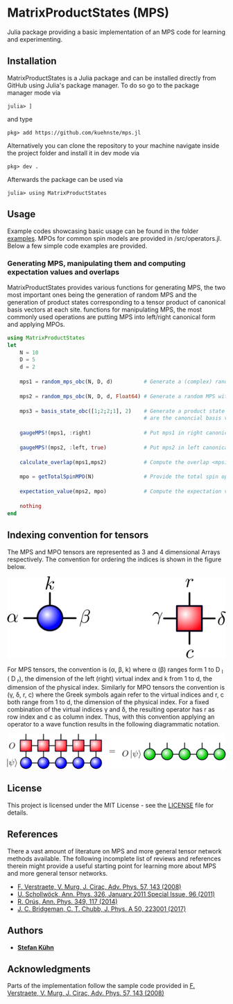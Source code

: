 # MatrixProductStates (MPS)

Julia package providing a basic implementation of an MPS code for learning and experimenting.

## Installation

MatrixProductStates is a Julia package and can be installed directly from GitHub using Julia's package manager. To do so go to the package manager mode via

```
julia> ]
```

and type 

```
pkg> add https://github.com/kuehnste/mps.jl
```

Alternatively you can clone the repository to your machine navigate inside the project folder and install it in dev mode via

```
pkg> dev .
```

Afterwards the package can be used via 

```
julia> using MatrixProductStates
```

## Usage

Example codes showcasing basic usage can be found in the folder [examples](https://github.com/kuehnste/mps.jl/tree/main/examples). MPOs for common spin models are provided in /src/operators.jl. Below a few simple code examples are provided.

### Generating MPS, manipulating them and computing expectation values and overlaps
MatrixProductStates provides various functions for generating MPS, the two most important ones being the generation of random MPS and the generation of product states corresponding to a tensor product of canonical basis vectors at each site.  functions for manipulating MPS, the most commonly used operations are putting MPS into left/right canonical form and applying MPOs.

```julia
using MatrixProductStates
let
    N = 10
    D = 5
    d = 2

    mps1 = random_mps_obc(N, D, d)          # Generate a (complex) random MPS with bond dimension D for N sites of dimension d

    mps2 = random_mps_obc(N, D, d, Float64) # Generate a random MPS with bond dimension D for N sites of dimension d with entries of type Float64

    mps3 = basis_state_obc([1;2;2;1], 2)    # Generate a product state |e_1>|e_2>|e_3>|e_1> where |e_i> 
                                            # are the canoncial basis vectors

    gaugeMPS!(mps1, :right)                 # Put mps1 in right canonical form and leave it unnormalized

    gaugeMPS!(mps2, :left, true)            # Put mps2 in left canonical form and normalize it
    
    calculate_overlap(mps1,mps2)            # Compute the overlap <mps1|mps2>

    mpo = getTotalSpinMPO(N)                # Provide the total spin operator in MPO form

    expectation_value(mps2, mpo)            # Compute the expectation value of the total spin operator

    nothing
end
```

## Indexing convention for tensors

The MPS and MPO tensors are represented as 3 and 4 dimensional Arrays respectively. The convention for ordering the indices is shown in the figure below.

![plot](index_convention.png)

For MPS tensors, the convention is (α, β, k) where  α (β) ranges form 1 to D <sub>l</sub> ( D <sub>r</sub>), the dimension of the left (right) virtual index and k from 1 to d, the dimension of the physical index. Similarly for MPO tensors the convention is (γ, δ, r, c) where the Greek symbols again refer to the virtual indices and r, c both range from 1 to d, the dimension of the physical index. For a fixed combination of the virtual indices γ and δ, the resulting operator has r as row index and c as column index. Thus, with this convention applying an operator to a wave function results in the following diagrammatic notation.

![plot](contraction.png)

## License

This project is licensed under the MIT License - see the [LICENSE](LICENSE) file for details.

## References

There a vast amount of literature on MPS and more general tensor network methods available. The following incomplete list of reviews and references therein might provide a useful starting point for learning more about MPS and more general tensor networks.

* [F. Verstraete, V. Murg, J. Cirac, Adv. Phys. 57, 143 (2008)](https://doi.org/10.1080/14789940801912366)
* [U. Schollwöck, Ann. Phys. 326, January 2011 Special Issue, 96 (2011)](https://doi.org/10.1016/j.aop.2010.09.012)
* [R. Orús, Ann. Phys. 349, 117 (2014)](https://doi.org/10.1016/j.aop.2014.06.013)
* [J. C. Bridgeman, C. T. Chubb, J. Phys. A 50, 223001 (2017)](https://doi.org/10.1088/1751-8121/aa6dc3)

## Authors

* [**Stefan Kühn**](https://github.com/kuehnste)

## Acknowledgments

Parts of the implementation follow the sample code provided in [F. Verstraete, V. Murg, J. Cirac, Adv. Phys. 57, 143 (2008)](https://doi.org/10.1080/14789940801912366)

